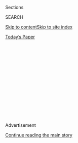 <div id="app">

<div>

<div>

<div>

<div class="NYTAppHideMasthead css-1q2w90k e1suatyy0">

<div class="section css-ui9rw0 e1suatyy2">

<div class="css-eph4ug er09x8g0">

<div class="css-6n7j50">

</div>

<span class="css-1dv1kvn">Sections</span>

<div class="css-10488qs">

<span class="css-1dv1kvn">SEARCH</span>

</div>

[Skip to content](#site-content)[Skip to site
index](#site-index)

</div>

<div class="css-10698na e1huz5gh0">

</div>

</div>

<div id="masthead-bar-one" class="section hasLinks css-15hmgas e1csuq9d3">

<div class="css-uqyvli e1csuq9d0">

</div>

<div class="css-1uqjmks e1csuq9d1">

</div>

<div class="css-9e9ivx">

[](https://myaccount.nytimes3xbfgragh.onion/auth/login?response_type=cookie&client_id=vi)

</div>

<div class="css-1bvtpon e1csuq9d2">

[Today’s
Paper](https://www.nytimes3xbfgragh.onion/section/todayspaper)

</div>

</div>

</div>

</div>

<div data-aria-hidden="false">

<div id="site-content" data-role="main">

<div>

<div class="css-1aor85t" style="opacity:0.000000001;z-index:-1;visibility:hidden">

<div class="css-1hqnpie">

<div class="css-epjblv">

<span class="css-17xtcya">[Opinion](/section/opinion)</span><span class="css-x15j1o">|</span><span class="css-fwqvlz">‘Tell
the Truth and Shame the
Devil’</span>

</div>

<div class="css-k008qs">

<div class="css-1iwv8en">

<span class="css-18z7m18"></span>

<div>

</div>

</div>

<span class="css-1n6z4y">https://nyti.ms/38s5Pza</span>

<div class="css-1705lsu">

<div class="css-4xjgmj">

<div class="css-4skfbu" data-role="toolbar" data-aria-label="Social Media Share buttons, Save button, and Comments Panel with current comment count" data-testid="share-tools">

  - 
  - 
  - 
  - 
    
    <div class="css-6n7j50">
    
    </div>

  - 
  - 

</div>

</div>

</div>

</div>

</div>

</div>

<div id="NYT_TOP_BANNER_REGION" class="css-13pd83m">

</div>

<div id="top-wrapper" class="css-1sy8kpn">

<div id="top-slug" class="css-l9onyx">

Advertisement

</div>

[Continue reading the main
story](#after-top)

<div class="ad top-wrapper" style="text-align:center;height:100%;display:block;min-height:250px">

<div id="top" class="place-ad" data-position="top" data-size-key="top">

</div>

</div>

<div id="after-top">

</div>

</div>

<div>

<div class="css-v5btjw etb61u70">

<div class="css-v05ibm etb61u71">

[Opinion](/section/opinion)

</div>

</div>

<div id="sponsor-wrapper" class="css-1hyfx7x">

<div id="sponsor-slug" class="css-19vbshk">

Supported by

</div>

[Continue reading the main
story](#after-sponsor)

<div id="sponsor" class="ad sponsor-wrapper" style="text-align:center;height:100%;display:block">

</div>

<div id="after-sponsor">

</div>

</div>

<div class="css-186x18t">

</div>

<div class="css-17y7wtz ehdk2mb0">

# ‘Tell the Truth and Shame the Devil’

</div>

For Trump, the truth about patriarchal white supremacy defiles the
American heroes who practiced it.

<div class="css-18e8msd">

<div class="css-vp77d3 epjyd6m0">

<div class="css-1p10dcb ey68jwv0" data-aria-hidden="true">

[![Charles M.
Blow](https://static01.graylady3jvrrxbe.onion/images/2018/04/02/opinion/charles-m-blow/charles-m-blow-thumbLarge.png
"Charles M. Blow")](https://www.nytimes3xbfgragh.onion/by/charles-m-blow)

</div>

<div class="css-1baulvz">

By [<span class="css-1baulvz last-byline" itemprop="name">Charles M.
Blow</span>](https://www.nytimes3xbfgragh.onion/by/charles-m-blow)

<div class="css-8atqhb">

Opinion Columnist

</div>

</div>

</div>

  - July 5,
    2020

  - 
    
    <div class="css-4xjgmj">
    
    <div class="css-d8bdto" data-role="toolbar" data-aria-label="Social Media Share buttons, Save button, and Comments Panel with current comment count" data-testid="share-tools">
    
      - 
      - 
      - 
      - 
        
        <div class="css-6n7j50">
        
        </div>
    
      - 
      - 
    
    </div>
    
    </div>

</div>

<div class="css-79elbk" data-testid="photoviewer-wrapper">

<div class="css-z3e15g" data-testid="photoviewer-wrapper-hidden">

</div>

<div class="css-1a48zt4 ehw59r15" data-testid="photoviewer-children">

![<span class="css-16f3y1r e13ogyst0" data-aria-hidden="true">President
Trump at Mount Rushmore on
Friday.</span><span class="css-cnj6d5 e1z0qqy90" itemprop="copyrightHolder"><span class="css-1ly73wi e1tej78p0">Credit...</span><span><span>Anna
Moneymaker for The New York
Times</span></span></span>](https://static01.graylady3jvrrxbe.onion/images/2020/07/06/opinion/06blow_print/merlin_174228909_9433c178-68ca-4c33-a3d0-303dc5802a97-articleLarge.jpg?quality=75&auto=webp&disable=upscale)

</div>

</div>

</div>

<div class="section meteredContent css-1r7ky0e" name="articleBody" itemprop="articleBody">

<div class="css-1fanzo5 StoryBodyCompanionColumn">

<div class="css-53u6y8">

As Donald Trump gave his race-baiting speeches over the Fourth of July
weekend, hoping to rile his base and jump-start his flagging campaign
for re-election, I was forced to recall the ranting of a Columbia
University sophomore that caught the nation’s attention in 2018.

In the video, a student named [Julian von
Abele](https://www.columbiaspectator.com/news/2018/12/10/students-of-color-harassed-outside-butler-by-columbia-sophomore-spewing-racist-white-supremacist-rhetoric/)
exclaims, “We built the modern world\!” When someone asks who, he
responds, “Europeans.”

[Von Abele goes
on](https://www.washingtonpost.com/nation/2018/12/11/were-white-men-we-did-everything-columbia-condemns-students-tirade-targeting-minorities/):

“We invented science and industry, and you want to tell us to stop
because *oh my God, we’re so baaad*. We invented the modern world. We
saved billions of people from starvation. We built modern civilization.
White people are the best thing that ever happened to the world. We are
so amazing\! I love myself\! And I love white people\!”

He concludes: “I don’t hate other people. I just love white men.”

Von Abele later
[apologized](https://www.thedailybeast.com/columbia-student-from-viral-video-speaks-i-am-not-racist)
for “going over the top,” saying, “I emphasize that my reaction was not
one of hate” and arguing that his remarks were taken “out of context.”
But the sentiments like the one this young man expressed — that white
men must be venerated, regardless of their sins, in spite of their sins,
because they used maps, Bibles and guns to change the world, and thereby
lifted it and saved it — aren’t limited to one college student’s
regrettable video. They are at the root of patriarchal white supremacist
ideology.

</div>

</div>

<div class="css-1fanzo5 StoryBodyCompanionColumn">

<div class="css-53u6y8">

To people who believe in this, white men are the heroes in the history
of the world. They conquered those who could be conquered. They enslaved
those who could be enslaved. And their religion and philosophy, and
sometimes even their pseudoscience, provided the rationale for their
actions.

It was hard not to hear the voice of von Abele when Trump stood at the
base of Mount Rushmore [and
said](https://www.whitehouse.gov/briefings-statements/remarks-president-trump-south-dakotas-2020-mount-rushmore-fireworks-celebration-keystone-south-dakota/),
“Seventeen seventy-six represented the culmination of thousands of years
of Western civilization and the triumph not only of spirit, but of
wisdom, philosophy and reason.” He continued later, “Our nation is
witnessing a merciless campaign to wipe out our history, defame our
heroes, erase our values and indoctrinate our children.”

To be clear, the “our” in that passage is white people, specifically
white men. Trump is telling white men that they are their ancestors, and
that they’re now being attacked for that which they should be thanked.

The ingratitude of it all.

How dare historically oppressed minorities in this country recall the
transgressions of their oppressors? How dare they demand that the whole
truth be told? How dare they withhold their adoration of the abominable?

At another point, Trump said of recent protests:

“This left-wing cultural revolution is designed to overthrow the
American Revolution. In so doing, they would destroy the very
civilization that rescued billions from poverty, disease, violence and
hunger, and that lifted humanity to new heights of achievement,
discovery and progress.”

</div>

</div>

<div class="css-1fanzo5 StoryBodyCompanionColumn">

<div class="css-53u6y8">

In fact, many of the protesters are simply pointing out the hypocrisy of
these men, including many of the founders, who fought for freedom and
liberty from the British while simultaneously enslaving Africans and
slaughtering the Indigenous.

But, Trump, like white supremacy itself, rejects the inclusion of this
context. As Trump put it:

“Against every law of society and nature, our children are taught in
school to hate their own country, and to believe that the men and women
who built it were not heroes, but that were villains. The radical view
of American history is a web of lies — all perspective is removed, every
virtue is obscured, every motive is twisted, every fact is distorted,
and every flaw is magnified until the history is purged and the record
is disfigured beyond all recognition.”

In fact, the record is not being disfigured but corrected.

[According to
Trump](https://www.whitehouse.gov/briefings-statements/remarks-president-trump-south-dakotas-2020-mount-rushmore-fireworks-celebration-keystone-south-dakota/):
“This movement is openly attacking the legacies of every person on Mount
Rushmore. They defile the memory of Washington, Jefferson, Lincoln and
Roosevelt.”

Is it a defilement to point out that [George
Washington](https://www.nytimes3xbfgragh.onion/2020/06/28/opinion/george-washington-confederate-statues.html)
was an enslaver who signed a fugitive slave act and only freed his
slaves in his will, after he was dead and no longer had earthly use for
them?

Is it a defilement to point out that Thomas Jefferson enslaved over 600
human beings during his life, many when he wrote the Declaration of
Independence, and that he had sex with a child whom he enslaved — I call
it rape — and even enslaved the children she bore for him?

Is it a defilement to recall that during the Lincoln-Douglas debates
[Abraham Lincoln
said](https://www.stjoe.k12.in.us/ourpages/auto/2011/11/14/53458274/Lincoln-Douglas%20Debates_%20Excerpts.pdf):

“I have no purpose to introduce political and social equality between
the white and the Black races. There is a physical difference between
the two, which in my judgment will probably forever forbid their living
together upon the footing of perfect equality, and inasmuch as it
becomes a necessity that there must be a difference, I, as well as Judge
Douglas, am in favor of the race to which I belong, having the superior
position.”

Is it defilement to recall that Theodore Roosevelt was a white
supremacist, supporter of eugenics and an imperialist? As Gary Gerstle,
a professor of American history at the University of Cambridge, [once
put
it](https://www.wbur.org/hereandnow/2019/03/21/teddy-roosevelt-legacy-100-years),
“He would have had no patience with the Indigenous and original
inhabitants of a sacred American space interfering with his conception
of the American sublime.”

</div>

</div>

<div class="css-1fanzo5 StoryBodyCompanionColumn">

<div class="css-53u6y8">

It is not a defilement, but deprogramming. It is a telling of the truth,
and the time for it is long overdue.

As the old folks used to put it, “Tell the truth and shame the
devil.”

</div>

</div>

<div id="opreaders-monuments" class="section interactive-content interactive-size-scoop css-174j8de" data-id="100000007204029">

## What new monuments would you like to see?

<div class="css-17ih8de interactive-body" data-sourceid="100000007204029">

<div id="formpreview" data-host="www.nytimes3xbfgragh.onion" data-formdata="{&quot;name&quot;:&quot;opreaders-monuments&quot;,&quot;headline&quot;:&quot;What new monuments would you like to see? &quot;,&quot;addendum&quot;:null,&quot;autoreplyBlastId&quot;:null,&quot;slug&quot;:&quot;opreaders-monuments&quot;,&quot;fields&quot;:[{&quot;textArea&quot;:&quot;&quot;,&quot;rows&quot;:10,&quot;lengthUnit&quot;:&quot;&quot;,&quot;isRequired&quot;:true,&quot;readOnly&quot;:false,&quot;helperText&quot;:&quot;&quot;,&quot;deletable&quot;:true,&quot;fieldType&quot;:&quot;TextAreaField&quot;,&quot;_id&quot;:&quot;5ef0f630331f040017fd4ffd&quot;,&quot;primaryText&quot;:&quot;Which historical figures or events do you think are missing from the national landscape? What new monuments would you like to see erected, and why?&quot;,&quot;secondaryText&quot;:&quot;&quot;,&quot;attributeSlug&quot;:&quot;f5ef0f630331f040017fd4ffd_text&quot;,&quot;id&quot;:&quot;5ef0f630331f040017fd4ffd&quot;,&quot;isNew&quot;:false},{&quot;isRequired&quot;:true,&quot;readOnly&quot;:false,&quot;helperText&quot;:&quot;Name field is required for all forms because of data governance regulations.&quot;,&quot;deletable&quot;:false,&quot;fieldType&quot;:&quot;IdentityTextField&quot;,&quot;_id&quot;:&quot;5ef0f630331f040017fd4ffe&quot;,&quot;primaryText&quot;:&quot;What is your full name and age? &quot;,&quot;secondaryText&quot;:&quot;&quot;,&quot;attributeSlug&quot;:&quot;f5ef0f630331f040017fd4ffe_identity&quot;,&quot;id&quot;:&quot;5ef0f630331f040017fd4ffe&quot;,&quot;isNew&quot;:false},{&quot;isRequired&quot;:true,&quot;readOnly&quot;:false,&quot;helperText&quot;:&quot;Email field is required for all forms because of data governance regulations.&quot;,&quot;deletable&quot;:false,&quot;fieldType&quot;:&quot;EmailField&quot;,&quot;_id&quot;:&quot;5ef0f630331f040017fd4fff&quot;,&quot;primaryText&quot;:&quot;What is your email address in case we have a question about your submission?&quot;,&quot;attributeSlug&quot;:&quot;email_identity&quot;,&quot;id&quot;:&quot;5ef0f630331f040017fd4fff&quot;,&quot;isNew&quot;:false},{&quot;text&quot;:&quot;Continue&quot;,&quot;isRequired&quot;:false,&quot;readOnly&quot;:false,&quot;helperText&quot;:&quot;&quot;,&quot;deletable&quot;:true,&quot;fieldType&quot;:&quot;CurtainField&quot;,&quot;_id&quot;:&quot;5ef0f9dfc16fd900171090b0&quot;,&quot;primaryText&quot;:&quot;&quot;,&quot;secondaryText&quot;:&quot;&quot;,&quot;attributeSlug&quot;:&quot;f5ef0f9dfc16fd900171090b0_text&quot;,&quot;id&quot;:&quot;5ef0f9dfc16fd900171090b0&quot;,&quot;isNew&quot;:false},{&quot;textInput&quot;:&quot;&quot;,&quot;inputType&quot;:&quot;text&quot;,&quot;isRequired&quot;:true,&quot;readOnly&quot;:false,&quot;helperText&quot;:&quot;&quot;,&quot;deletable&quot;:true,&quot;fieldType&quot;:&quot;TextInputField&quot;,&quot;_id&quot;:&quot;5ef24cec331f040017fd5003&quot;,&quot;primaryText&quot;:&quot;Where do you live?&quot;,&quot;secondaryText&quot;:&quot;&quot;,&quot;attributeSlug&quot;:&quot;f5ef24cec331f040017fd5003_text&quot;,&quot;id&quot;:&quot;5ef24cec331f040017fd5003&quot;,&quot;isNew&quot;:false}],&quot;fieldOrder&quot;:[&quot;5ef0f630331f040017fd4ffd&quot;,&quot;5ef0f9dfc16fd900171090b0&quot;,&quot;5ef0f630331f040017fd4ffe&quot;,&quot;5ef24cec331f040017fd5003&quot;,&quot;5ef0f630331f040017fd4fff&quot;],&quot;isOpen&quot;:true,&quot;sourcepoolOptin&quot;:false,&quot;closedMessage&quot;:&quot;Sorry, but this form is no longer accepting submissions.&quot;,&quot;thanksMessage&quot;:&quot;Thank you for your submission.&quot;,&quot;suppressHed&quot;:[],&quot;newsletterSignupEnabled&quot;:false,&quot;newsletterSignupHeading&quot;:null,&quot;newsletterSignupSummary&quot;:null,&quot;newsletterSignupProductCode&quot;:null,&quot;newsletterSignupConfirmation&quot;:null,&quot;mediaExportEnabled&quot;:false,&quot;mediaExportSlug&quot;:&quot;attribute&quot;}">

</div>

</div>

</div>

<div class="css-1fanzo5 StoryBodyCompanionColumn">

<div class="css-53u6y8">

*The Times is committed to publishing* [*a diversity of
letters*](https://www.nytimes3xbfgragh.onion/2019/01/31/opinion/letters/letters-to-editor-new-york-times-women.html)
*to the editor. We’d like to hear what you think about this or any of
our articles. Here are some*
[*tips*](https://help.nytimes3xbfgragh.onion/hc/en-us/articles/115014925288-How-to-submit-a-letter-to-the-editor)*.
And here’s our email:*
[*letters@NYTimes.com*](mailto:letters@NYTimes.com)*.*

*Follow The New York Times Opinion section on*
[*Facebook*](https://www.facebookcorewwwi.onion/nytopinion) *and*
[*Twitter (@NYTopinion)*](http://twitter.com/NYTOpinion)*, and*
[*Instagram*](https://www.instagram.com/nytopinion/)*.*

</div>

</div>

</div>

<div>

</div>

<div>

</div>

<div>

</div>

<div>

<div id="bottom-wrapper" class="css-1ede5it">

<div id="bottom-slug" class="css-l9onyx">

Advertisement

</div>

[Continue reading the main
story](#after-bottom)

<div id="bottom" class="ad bottom-wrapper" style="text-align:center;height:100%;display:block;min-height:90px">

</div>

<div id="after-bottom">

</div>

</div>

</div>

</div>

</div>

## Site Index

<div>

</div>

## Site Information Navigation

  - [© <span>2020</span> <span>The New York Times
    Company</span>](https://help.nytimes3xbfgragh.onion/hc/en-us/articles/115014792127-Copyright-notice)

<!-- end list -->

  - [NYTCo](https://www.nytco.com/)
  - [Contact
    Us](https://help.nytimes3xbfgragh.onion/hc/en-us/articles/115015385887-Contact-Us)
  - [Work with us](https://www.nytco.com/careers/)
  - [Advertise](https://nytmediakit.com/)
  - [T Brand Studio](http://www.tbrandstudio.com/)
  - [Your Ad
    Choices](https://www.nytimes3xbfgragh.onion/privacy/cookie-policy#how-do-i-manage-trackers)
  - [Privacy](https://www.nytimes3xbfgragh.onion/privacy)
  - [Terms of
    Service](https://help.nytimes3xbfgragh.onion/hc/en-us/articles/115014893428-Terms-of-service)
  - [Terms of
    Sale](https://help.nytimes3xbfgragh.onion/hc/en-us/articles/115014893968-Terms-of-sale)
  - [Site
    Map](https://spiderbites.nytimes3xbfgragh.onion)
  - [Help](https://help.nytimes3xbfgragh.onion/hc/en-us)
  - [Subscriptions](https://www.nytimes3xbfgragh.onion/subscription?campaignId=37WXW)

</div>

</div>

</div>

</div>
